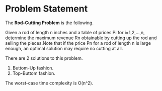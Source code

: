 # Problem Statement

The **Rod-Cutting Problem** is the following.

Given a rod of length n inches and a table of prices Pi for i=1,2,...,n, determine the maximum revenue Rn obtainable by cutting up the rod and selling the pieces.Note that if the price Pn for a rod of length n is large enough, an optimal solution may require no cutting at all.

There are 2 solutions to this problem.
1. Buttom-Up fashion.
2. Top-Buttom fashion.

The worst-case time complexity is O(n^2).
